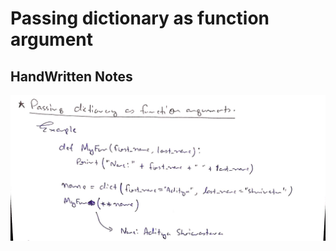 # Passing dictionary as function argument

## HandWritten Notes
<p align="center">
<img src="./1.jpg" alt="Page 1" width="800"/>
<p\>
